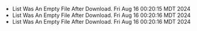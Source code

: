 *  List Was An Empty File After Download. Fri Aug 16 00:20:15 MDT 2024
*  List Was An Empty File After Download. Fri Aug 16 00:20:16 MDT 2024
*  List Was An Empty File After Download. Fri Aug 16 00:20:16 MDT 2024
